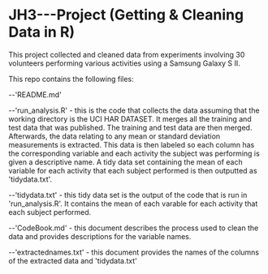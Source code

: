 # JH3---Project (Getting & Cleaning Data in R)
This project collected and cleaned data from experiments involving 30 volunteers performing various activities using a Samsung Galaxy S II.

This repo contains the following files:

--'README.md'

--'run_analysis.R' - this is the code that collects the data assuming that the working directory is the UCI HAR DATASET.  It merges all the training and test data that was published.  The training and test data are then merged.  Afterwards, the data relating to any mean or standard deviation measurements is extracted.  This data is then labeled so each column has the corresponding variable and each activity the subject was performing is given a descriptive name.  A tidy data set containing the mean of each variable for each activity that each subject performed is then outputted as 'tidydata.txt'.

--'tidydata.txt'  - this tidy data set is the output of the code that is run in 'run_analysis.R'.  It contains the mean of each varable for each activity that each subject performed.

--'CodeBook.md' - this document describes the process used to clean the data and provides descriptions for the variable names.

--'extractednames.txt' - this document provides the names of the columns of the extracted data and 'tidydata.txt'
